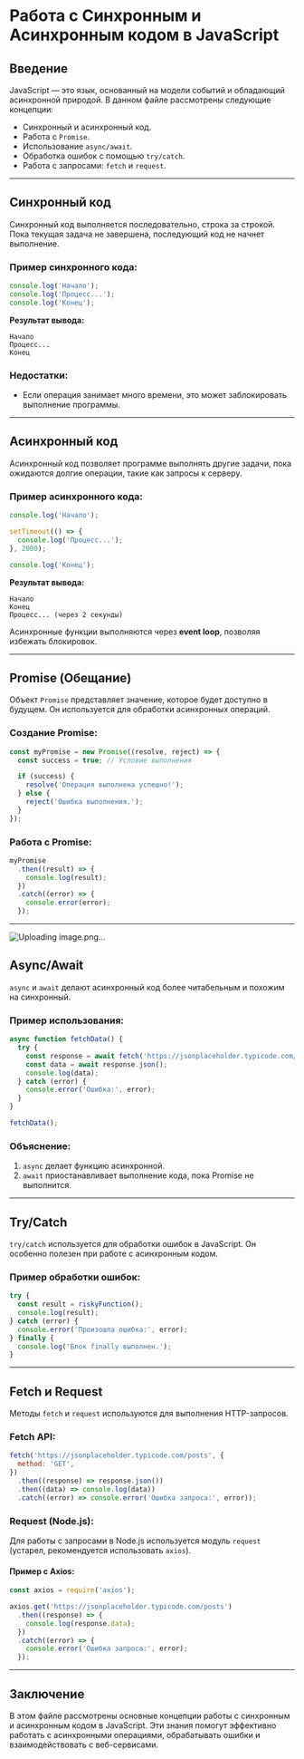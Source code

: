 # Работа с Синхронным и Асинхронным кодом в JavaScript

## Введение
JavaScript — это язык, основанный на модели событий и обладающий асинхронной природой. В данном файле рассмотрены следующие концепции:
- Синхронный и асинхронный код.
- Работа с `Promise`.
- Использование `async/await`.
- Обработка ошибок с помощью `try/catch`.
- Работа с запросами: `fetch` и `request`.

---

## Синхронный код
Синхронный код выполняется последовательно, строка за строкой. Пока текущая задача не завершена, последующий код не начнет выполнение.

### Пример синхронного кода:
```javascript
console.log('Начало');
console.log('Процесс...');
console.log('Конец');
```
**Результат вывода:**
```
Начало
Процесс...
Конец
```

### Недостатки:
- Если операция занимает много времени, это может заблокировать выполнение программы.

---

## Асинхронный код
Асинхронный код позволяет программе выполнять другие задачи, пока ожидаются долгие операции, такие как запросы к серверу.

### Пример асинхронного кода:
```javascript
console.log('Начало');

setTimeout(() => {
  console.log('Процесс...');
}, 2000);

console.log('Конец');
```
**Результат вывода:**
```
Начало
Конец
Процесс... (через 2 секунды)
```

Асинхронные функции выполняются через **event loop**, позволяя избежать блокировок.

---

## Promise (Обещание)
Объект `Promise` представляет значение, которое будет доступно в будущем. Он используется для обработки асинхронных операций.

### Создание Promise:
```javascript
const myPromise = new Promise((resolve, reject) => {
  const success = true; // Условие выполнения

  if (success) {
    resolve('Операция выполнена успешно!');
  } else {
    reject('Ошибка выполнения.');
  }
});
```

### Работа с Promise:
```javascript
myPromise
  .then((result) => {
    console.log(result);
  })
  .catch((error) => {
    console.error(error);
  });
```

---

![Uploading image.png…]()

## Async/Await
`async` и `await` делают асинхронный код более читабельным и похожим на синхронный.

### Пример использования:
```javascript
async function fetchData() {
  try {
    const response = await fetch('https://jsonplaceholder.typicode.com/posts/1');
    const data = await response.json();
    console.log(data);
  } catch (error) {
    console.error('Ошибка:', error);
  }
}

fetchData();
```

### Объяснение:
1. `async` делает функцию асинхронной.
2. `await` приостанавливает выполнение кода, пока Promise не выполнится.

---

## Try/Catch
`try/catch` используется для обработки ошибок в JavaScript. Он особенно полезен при работе с асинхронным кодом.

### Пример обработки ошибок:
```javascript
try {
  const result = riskyFunction();
  console.log(result);
} catch (error) {
  console.error('Произошла ошибка:', error);
} finally {
  console.log('Блок finally выполнен.');
}
```

---

## Fetch и Request
Методы `fetch` и `request` используются для выполнения HTTP-запросов.

### Fetch API:
```javascript
fetch('https://jsonplaceholder.typicode.com/posts', {
  method: 'GET',
})
  .then((response) => response.json())
  .then((data) => console.log(data))
  .catch((error) => console.error('Ошибка запроса:', error));
```

### Request (Node.js):
Для работы с запросами в Node.js используется модуль `request` (устарел, рекомендуется использовать `axios`).

#### Пример с Axios:
```javascript
const axios = require('axios');

axios.get('https://jsonplaceholder.typicode.com/posts')
  .then((response) => {
    console.log(response.data);
  })
  .catch((error) => {
    console.error('Ошибка запроса:', error);
  });
```

---

## Заключение
В этом файле рассмотрены основные концепции работы с синхронным и асинхронным кодом в JavaScript. Эти знания помогут эффективно работать с асинхронными операциями, обрабатывать ошибки и взаимодействовать с веб-сервисами.

